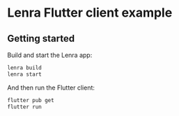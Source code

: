 # Lenra Flutter client example

## Getting started

Build and start the Lenra app:

```bash
lenra build
lenra start
```

And then run the Flutter client:
    
```bash
flutter pub get
flutter run
```